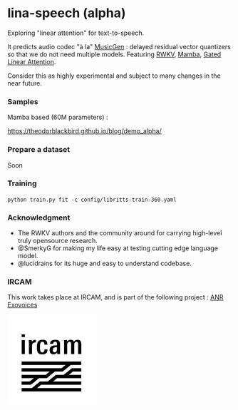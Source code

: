 # lina-speech (alpha)

Exploring "linear attention" for text-to-speech.

It predicts audio codec "à la" [MusicGen](https://arxiv.org/abs/2306.05284) : delayed residual vector quantizers so that we do not need multiple models.
Featuring [RWKV](https://github.com/BlinkDL/RWKV-LM), [Mamba](https://github.com/state-spaces/mamba), [Gated Linear Attention](https://github.com/sustcsonglin/flash-linear-attention).

Consider this as highly experimental and subject to many changes in the near future.

### Samples

Mamba based (60M parameters) :

https://theodorblackbird.github.io/blog/demo_alpha/

### Prepare a dataset

Soon

### Training

`python train.py fit -c config/libritts-train-360.yaml`

### Acknowledgment

- The RWKV authors and the community around for carrying high-level truly opensource research.
- @SmerkyG for making my life easy at testing cutting edge language model.
- @lucidrains for its huge and easy to understand codebase.

### IRCAM

This work takes place at IRCAM, and is part of the following project :
[ANR Exovoices](https://anr.fr/Projet-ANR-21-CE23-0040)

<img align="left" width="200" height="200" src="logo_ircam.jpeg">
